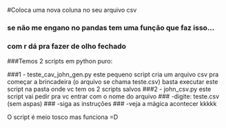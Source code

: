 #Coloca uma nova coluna no seu arquivo csv

### se não me engano no pandas tem uma função que faz isso... 
### com r dá pra fazer de olho fechado

###Temos 2 scripts em python puro:

###1 - teste_cav_john_gen.py
	este pequeno script cria um arquivo csv pra começar a brincadeira (o arquivo se chama teste.csv)
	basta executar este script na pasta onde vc tem os 2 scripts salvos
###2 - john_csv.py
	este script vai pedir pra vc entrar com o nome do arquivo
	### -digite: teste.csv (sem aspas)
	### -siga as instruções 
	### -veja a mágica acontecer kkkkk

O script é meio tosco mas funciona =D
	
